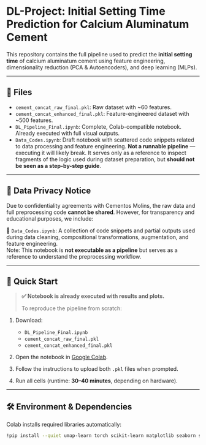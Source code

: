 # DL-Project: Initial Setting Time Prediction for Calcium Aluminatum Cement

This repository contains the full pipeline used to predict the **initial setting time** of calcium aluminatum cement using feature engineering, dimensionality reduction (PCA & Autoencoders), and deep learning (MLPs).

---

## 📁 Files

- `cement_concat_raw_final.pkl`: Raw dataset with ~60 features.
- `cement_concat_enhanced_final.pkl`: Feature-engineered dataset with ~500 features.
- `DL_Pipeline_Final.ipynb`: Complete, Colab-compatible notebook. Already executed with full visual outputs.
- `Data_Codes.ipynb`: Draft notebook with scattered code snippets related to data processing and feature engineering. **Not a runnable pipeline** — executing it will likely break. It serves only as a reference to inspect fragments of the logic used during dataset preparation, but **should not be seen as a step-by-step guide**.


---

## 🔐 Data Privacy Notice

Due to confidentiality agreements with Cementos Molins, the raw data and full preprocessing code **cannot be shared**. However, for transparency and educational purposes, we include:

🔎 `Data_Codes.ipynb`: A collection of code snippets and partial outputs used during data cleaning, compositional transformations, augmentation, and feature engineering.  
Note: This notebook is **not executable as a pipeline** but serves as a reference to understand the preprocessing workflow.

---

## 🚀 Quick Start

> **✅ Notebook is already executed with results and plots.**
>
> To reproduce the pipeline from scratch:

1. Download:
   - `DL_Pipeline_Final.ipynb`
   - `cement_concat_raw_final.pkl`
   - `cement_concat_enhanced_final.pkl`

2. Open the notebook in [Google Colab](https://colab.research.google.com/).

3. Follow the instructions to upload both `.pkl` files when prompted.

4. Run all cells (runtime: **30–40 minutes**, depending on hardware).

---

## 🛠️ Environment & Dependencies

Colab installs required libraries automatically:

```bash
!pip install --quiet umap-learn torch scikit-learn matplotlib seaborn statsmodels

